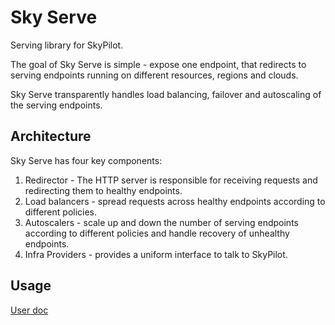# Sky Serve

Serving library for SkyPilot.

The goal of Sky Serve is simple - expose one endpoint, that redirects to serving endpoints running on different resources, regions and clouds.

Sky Serve transparently handles load balancing, failover and autoscaling of the serving endpoints.

## Architecture

Sky Serve has four key components:
1. Redirector - The HTTP server is responsible for receiving requests and redirecting them to healthy endpoints.
2. Load balancers - spread requests across healthy endpoints according to different policies.
3. Autoscalers - scale up and down the number of serving endpoints according to different policies and handle recovery of unhealthy endpoints.
4. Infra Providers - provides a uniform interface to talk to SkyPilot.

## Usage

[User doc](https://docs.google.com/document/d/1vVmzLF-EkG3Moj-q47DQBGvFipK4PNfkz0V6LyaPstE/edit)
